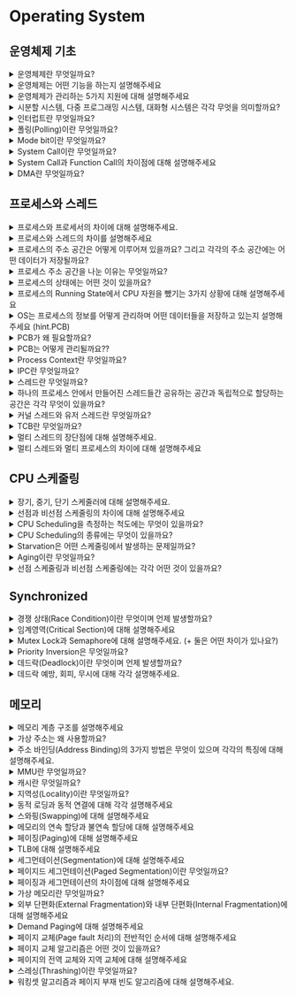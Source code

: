 # Operating System

## 운영체제 기초
<details>
<summary>운영체제란 무엇일까요?</summary>

<hr>
운영체제란 컴퓨터 시스템의 자원을 효율적으로 관리하며 사용자가 컴퓨터를 편리하고 효과적으로 사용할 수 있는 환경을 제공하는 여러 프로그램들의 모임이다.
또한, 응용 프로그램과 하드웨어 간의 인터페이스이다.

넓은 의미에서 커널 뿐만 아니라, 시스템을 위한 유틸리티를 포함하는 개념이며, 좁은 의미에서는 메모리에 올라가 있는 커널을 의미한다.
커널은 전체 운영 체제 코드 중 메모리에 올라가있는 부분이다.

<hr>
</details>

<details>
<summary>운영체제는 어떤 기능을 하는지 설명해주세요</summary>

<hr>
 1. CPU 스케줄링
 
 2. 메모리 관리

 3. 파일 관리
 
 4. 입출력 관리
 
 5. 프로세스 관리
 
 6. 네트워킹
 
 7. 보호

  - 시스템의 오류를 검사하고 복구한다.
    
  - 자원 보호 기능을 제공한다.
<hr>
</details>

<details>
<summary>운영체제가 관리하는 5가지 지원에 대해 설명해주세요</summary>

<hr>
프로세스, 저장장치, 네트워킹, 주변 장치, 사용자 이렇게 5가지 지원을 한다.

1. 프로세스 관리

프로세스의 스케줄링과 동기화 관리를 담당한다.
프로세스의 생성과 제거, 시작과 정지, 메시지 전달 등의 기능을 담당한다.

2. 저장장치 관리

저장 장치에는 메인 메모리인 1차 저장장치와 하드디스크, NAND 등인 2차 저장장치가 있다.
운영체제는 이러한 저장장치를 관리하며, 프로세스에게 메모리 할당 및 회수, 파일 생성과 삭제, 변경 유지 등의 관리를 한다.
  - 1차 저장장치(Main Memory)
    프로세스에 할당하는 메모리
    영역의 할당과 해제각 메모리 영역 간의 침범 방지
    메인 메모리의 효율적인 활용을 위해서 가상 메모리 기능도 제공
  - 2차 저장장치(HDD, NAND Flash Memory 등)
    파일 형식의 데이터 저장
    이런 파일 데이터 관리를 위한 파일 시스템이 있는데, 이를 OS에서 관리
    FAT, NTFS, EXT2, JFS, XFS 등 많은 파일 시스템이 개발되어서 사용 중

##### HDD와 NAND Flash Memory에 대해서
메모리 반도체는 무조건 스위칭 기능과 데이터 저장 기능을 갖는다.

DRAM은 스위칭 기능이 빠르고, NAND Flash Memory는 데이터 저장 기능이 월등하다. NAND Flash Memory는 전원이 꺼져도 창고라는 공간에 저장된 데이터가 존재하므로 '비휘발성 메모리'라고 하고, DRAM은 전원이 꺼지면 데이터는 무조건 소멸하기 때문에 '휘발성 메모리'라고 부른다.

3. 네트워킹

TCP/IP 기반의 인터넷에 연결하거나 응용 프로그램이 네트워크를 사용하면 OS에서 네트워크 프로토콜을 지원한다.
이처럼 OS는 응용 프로그램과 하드웨어 사이의 인터페이스 역할을 하면서 하드웨어를 소프트웨어적으로 제어 및 관리를 하고 있다.

4. 주변 장치 관리

입출력 장치의 스케줄링 및 전반적인 관리를 담당한다.
디바이스 드라이버를 OS가 관리해서 여러 하드웨어를 사용할 수 있도록 해준다


##### 디바이스 드라이버
디바이스란 하드 디스크, USB, 프린터, 단말기, 네트워크 어댑터, 터치 스크린, 오디오 등 컴퓨터 시스템 이외의 다른 주변 장치들을 말한다.

디바이스 드라이버(DD) 란 위의 디바이스들을 동작시키기 위해서 필요한 구동용 소프트웨어이다.
응용 프로그램에서 하드웨어 장치를 이용해서 데이터를 접할 때, DD를 사용한다.

5. 사용자 관리

사용자별 계정을 관리할 수 있는 사용자 관리 기능을 제공한다.
<hr>
</details>

<details>
<summary>시분할 시스템, 다중 프로그래밍 시스템, 대화형 시스템은 각각 무엇을 의미할까요?</summary>

<hr>
시분할 시스템이란 CPU 작업시간을 여러 프로그램이 나누어 쓰는 시스템이다.

다중 프로그래밍 시스템은 메모리 공간을 분할해 여러 프로그램들을 동시에 메모리에 올려서 처리하는 시스템이다.

대화형 시스템은 사용자 관점에서 각 프로그램에 대한 키보드 입력의 결과를 곧바로 화면에 보여주 시스템이다.

3 시스템 모두 하나의 컴퓨터에서 여러 프로그램이 동시에 실행되는 **다중 작업용 운영체제**에 속한다.

<hr>
</details>

<details>
<summary>인터럽트란 무엇일까요?</summary>

<hr>

 CPU가 프로그램을 실행하고 있는 중, 예기치 않은 상황이나 먼저 수행해야할 일이 발생한 경우, 현재 실행중인 작업을 즉시 중단하고, 발생한 상황이 먼저 처리되어야 함을 CPU에게 알리 것이다.

 인터럽트는 크게 Hardware Interrupt와 Software Interrupt가 있다.

 하드웨어 인터럽트는 각각의 하드웨어 I/O device에서 발생한 인터럽트다.

 - 입출력 인터럽트
 - 정전 전원 이상 인터럽트
 - 기계 착오 인터럽트 = CPU의 기능적인 오류
 - 외부 신호 인터럽트

소프트웨어 인터럽트가 더 중요하다. (Trap)

CPU 내부에서 자신이 실행한 명령이나 CPU 명령 실행에 관련된 모듈에서 오류가 생기거나 System call을 호출할 때 발생한다.
- System Call : 애플리케이션이 커널의 함수를 실행하기 위해서 발생시킨다.
- Exception : divide by zero, overflow, underflow ...

d
<hr>
</details>

<details>
<summary>폴링(Polling)이란 무엇일까요?</summary>

<hr>
인터럽트처럼 CPU가 다른 프로세스를 실행하는 동안 디바이스로부터 발생하는 이벤트를 처리하는 방법 중 하나이다.

폴링 방식은 특정 주기마다 CPU가 디바이스들이 serving이 필요한지 체크하기 때문에 CPU 사이클 낭비가 발생한다.
 ( 폴링은 특정 주기마다 CPU가 디바이스를 poll해야지 serving이 가능하지만, 인터럽트는 언제든지 발생할 수 있다)
또한, 인터럽트와 다르게 폴링은 소프트웨어적으로 시그널을 확인하는 방식이다.

폴링은 구현이 쉽고, 우선순위의 변경이 용이하기 때문에 쓰인다. 

>인터럽트는 폴링 방식과 다르게 하드웨어로 지원을 받아야한다는 제약이 있다. 하지만, 폴링 방식보다 신속하게 대응하는 것이 가능해서 필수적인 기능이다. 즉, 인터럽트는 상황을 예측하기 힘든 경우 컨트롤러가 가장 빠르게 대응할 수 있는 방식이다. 
<hr>
</details>

<details>
<summary>Mode bit이란 무엇일까요?</summary>

<hr>
Mode BIT는 사용자 장치의 잘못된 수행으로 다른 프로그램 및 운영체제에 피해가 가지 않도록 하는 보호 장치이다.

Mode BIT은 하드웨어적으로 두가지 모드의 operation 을 지원한다.
- 0이면 Kernel mode( OS 코드 수행 )
- 1이면 User mode( 사용자 프로그램 수행 )

Privileged Instruction는 파일을 다루거나 I/O에게 request를 하는 등, OS만 실행할 수 있는 Instruction으로 Kernel Mode에서만 수행이 가능하다.

이를 User Mode에서 실행하려고 하면, 프로그램을 종료하고 Software Interrupt가 발생한다. 

User program이 하드웨어에 접근하려면 **system call**을 통해서 실행해야 한다.

<hr>
</details>

<details>
<summary>System Call이란 무엇일까요?</summary>

<hr>
System Call이란 (User program이 접근하지 못하는) OS만의 privileged Instruction을 실행하기 위해서는 OS에게 특정 일들을 수행해달라고 요청하는 것으로 **Software Interrupt의 일종**이다.

User program과 OS사이의 인터페이스를 제공한다.

System Call 발생 -> mode bit 0으로 변경 -> 요청 작업 처리 -> mode bit 1로 변경 -> 유저 프로세스 수

<hr>
</details>

<details>
<summary>System Call과 Function Call의 차이점에 대해 설명해주세요</summary>

<hr>
![image](https://github.com/user-attachments/assets/41117340-62cb-489f-9dcc-8521115589cd)

System call은 OS의 도움을 받아 OS의 function을 불러서 수행하는 것이다.

Function call으 같은 프로세스 내에서 프로세스 내에 있는 function을 불러서 수행하는 것이다.
<hr>
</details>

<details>
<summary>DMA란 무엇일까요?</summary>

<hr>
DMA(DIrect Memory Access)

등장 배경

모든 메모리의 접근은 CPU에 의해 접근을 해야하며, 메모리의 접근을 위해서는 CPU에게 인터럽트를 발생시킨 후, 부탁해야 했다. 그렇기 때문에, 모든 메모리 연산에는 interrupt을 발생시키고, CPU는 interrupt을 처리하기 위해서 local buffer와 memory 사이에서 데이터를 옮기는 일까지 진행했다. 이는 CPU 효율성을 많이 떨어뜨렸고, 이를 극복하기 위해서 CPU이외에 메모리 접근이 가능한 장치인 DMA이 등장했다.

DMA 설명

DMA는 일종의 컨트롤러 장치로, CPU가 입출력 장치들의 메모리 접근 요청에 의해 자주 인터럽트를 당하는 것을 막아주는 역할을 한다.

보통 CPU가 처리하는 로컬 버퍼에서 메모리로 데이터를 읽어오는 작업을 DMA가 대행하게 된다.

DMA는 바이트 단위가 아닌 블록 단위로 데이터를 메모리로 읽어온 후!! CPU에게 인터럽트를 발생시켜서 작업 완료를 알린다. 이는 CPU 인터럽트 빈도를 줄여서 효율성을 높인다.

<hr>
</details>

## 프로세스와 스레드
<details>
<summary>프로세스와 프로세서의 차이에 대해 설명해주세요.</summary>

<hr>
프로세스는 코드로 작성된 프로그램이 메모리에 적재되어 사용할 수 있는 상태가 된 것이다.
즉, 메모리 상에서 실행중인 프로그램을 프로세스라고 하고

프로세서는 CPU를 의미한다.

<hr>
</details>

<details>
<summary>프로세스와 스레드의 차이를 설명해주세요</summary>

<hr>
참고 자료 : <https://inpa.tistory.com/entry/%F0%9F%91%A9%E2%80%8D%F0%9F%92%BB-%ED%94%84%EB%A1%9C%EC%84%B8%EC%8A%A4-%E2%9A%94%EF%B8%8F-%EC%93%B0%EB%A0%88%EB%93%9C-%EC%B0%A8%EC%9D%B4> 
프로세스는 운영체제로부터 자원을 할당받은 작업의 단위이고,
스레드는 프로세스가 할당받은 자원을 이용하는 실행 흐름의 단위이다.

프로그램을 실행하게 되면, 파일(코드)는 컴퓨터 메모리에 올라가게 되고, OS로부터 시스템 자원(CPU)를 할당받아서 프로그램 코드를 실행시키면, 그것이 프로세스다.(실행되어 작업중인 컴퓨터 프로그램)

|프로그램|프로세스|
|----|----|
|어떤 작업을 하기 위해 실행할 수 있는 파일| 실행되어 작업중인 컴퓨터 프로그램|
|파일이 저장 장치에 있지만 메모리에는 올라가 있지 않은 **정적**인 상태|메모리에 적재되고 CPU 자원을 할당받아 프로그램이 실행되고 있는 상태|
|코드 덩어리| 코드 덩어리 실행한 것 |

프로세스를 여러 개 만들면 메모리 차지가 비효율적이고, CPU 할당 자원도 중복되기에 등장한 것이 Thread이다.

스레드는 *프로세스 내에서 동시에 진행되는 작업 갈래, 흐름의 단위*를 말한다.

프로그램이 실행되어 프로세스가 만들어지면 Text, Data, Heap, Stack으로 구성된 메모리 영역으로 할당 받는다. 여기서 Heap, Stack은 프로세스가 실행되는 동안 크기가 동적으로 바뀐다.

각 프로세스마다, 이 4개가 각각 생성된다.

스레드는 프로세스가 할당 받은 자원을 이용하는 실행의 단위로, 스레드가 여러개가 있기 때문에 하나의 Chrome을 가지고 웹서핑, 음악, 게임, 다운로드를 동시에 할 수 있는 것이다.

스레드끼리 프로세스의 자원 중 Code, Data, Heap은 공유하고, 스레드마다 Stack은 따로 할당받는다. heap 메모리를 통해서 서로 다른 스레드와의 소통도 가능한 것이다.

이렇게 구성했기 때문에, 자원을 공유하고 자원의 생성과 관리의 중복성을 최소화하여 수행 능력을 올릴 수 있다.



<hr>
</details>

<details>
<summary>프로세스의 주소 공간은 어떻게 이루어져 있을까요? 그리고 각각의 주소 공간에는 어떤 데이터가 저장될까요?</summary>

<hr>
1. Text(Code) : 코드 자체를 구성하는 메모리 영역
2. Data (data + bss + rodata)  : 번역 변수, 정적 변수, 배열과 같은 static data(global variable)
초기화된 데이터는 data영역에 저장하며 초기화되지 않은 데이터는 BSS 영역에 저장한다.(bss = block started by symbol)

const와 같은 상수 키워드 선언된 변수나 문자열 상수는 .rodata에 저장한다. 
-> 왜 data와 bss 구분을 하지?
세그먼트에 따라서 RAM, ROM 어디에 저장할지 결정해야한다.

3. Heap : run time동안 생성자, 인스턴스와 같은 동적으로 할당되는 데이터들을 위해 존재하는 공간이다. 동적으로 할당되고 해제된다.

4. Stack : 지역 변수, 매개변수, 리턴 값과 같은 데이터를 저장하는 임시 메모리 영역이다.함수 호출에 할당되고, 함수의 호출이 완료되면 소멸한다. 만일 stack 영역을 초과하면 stack overflow 에러가 발생한다. 

(RAM은 Random Access Memory, 내용을 자유롭게 읽고 쓰고 지울 수 있는 기억 장치, 책상에 비유, 휘발성 메모리
이며, 보통 컴퓨터의 주 기억장치인 하드 디스크에서 자주 사용하는 데이터를 불러와서 CPU가 빠르게 처리할 수 있는 중간 다리 역할. 
SRAM, DRAM, PRAM, SDRAM, DDRSDRAM 등이 있음

ROM은 Read-Only Memory로 저장한 데이터를 빠른 속도로 읽을 수 있지만, 다시 기록할 수는 없기 때문에 많이 사용하지는 않는다. 그래서 컴퓨터에서는 BIOS(Basic Input Output System)를 저장하거나, 에어컨 냉장고에서 많이 쓰인다. )
<hr>
</details>

<details>
<summary>프로세스 주소 공간을 나눈 이유는 무엇일까요?</summary>

<hr>
최대한 데이터를 공유하면 메모리 사용량을 줄일 수 있기 때문이다.

Code는 공유하고, Stack, Data는 스택 구조의 특성과 전역 변수의 활용성을 위해서 나누게 되었다.

<hr>
</details>

<details>
<summary>프로세스의 상태에는 어떤 것이 있을까요?</summary>

 
|프로세스 상태| 설명 |
 |---|--------|
 |생성(new)|프로세스가 생성되고 아직 준비가 되지 않은 상태 |
 |준비(ready)|프로세스가 실행을 위해 기다리는 상태, CPU를 할당받을 수 있는 상태이며, 언제든지 실행될 준비가 되어있다|
 |실행 (running)|프로세스가 CPU를 할당받아 실행되는 상태|
 |대기 (waiting)|프로세스가 특정 이벤트(입출력 요청 등)가 발생하여 대기하는 상태CPU를 할당받지 못하며, 이벤트가 발생하여 다시 READY 상태로 전환될 때까지 대기한다.|
|종료 (terminated)|프로세스가 실행을 완료하고 종료된 상태더 이상 실행될 수 없으며, 메모리에서 제거되게 된다|


<hr>
</details>

<details>
<summary>프로세스의 Running State에서 CPU 자원을 뺐기는 3가지 상황에 대해 설명해주세요</summary>

<hr>
1. Interrupt가 발생했을 때(timer도 포함)
2. I/O request 를 하기 위해 system call을 하여 watiting 상태로 넘어가는 경우
3. Process의 수행이 끝나서 terminated로 되는 경우
<hr>
</details>

<details>
<summary>OS는 프로세스의 정보를 어떻게 관리하며 어떤 데이터들을 저장하고 있는지 설명해주세요 (hint.PCB)</summary>

<hr>
각각의 process들을 OS의 관리를 받게 되는데, 이때 OS는 process의 현재 정보들을 알기 위해서 PCB(Process Control Block)을 사용한다.

PCB는 아래의 정보를 저장하고 있다.
1. process state
2. process number : process id(Pid)
3. Program Counter(PC)
4. CPU register - contes of registers in CPU
5. etc ( Owner, CPU usage, memory usage, process priority, IO status info)

<hr>
</details>

<details>
<summary>PCB가 왜 필요할까요?</summary>

<hr>
CPU core는 여러 개의 프로세스가 공유해서 사용한다. 이때 프로세스의 교체 (Context Switching)이 발생할 때마다 실행중인 CPU에 올라간 프로세스의 정보를 변경해야 하고, 프로세스들은 추후 CPU 이용 순서가 왔을 때, 이전 작업 내용을 이어서 하기 위해 정보를 저장해야할 필요가 있다. OS는 프로세스의 정보를 PCB를 통해 저장하고 관리하고 있다.

Context Switching이 발생할 때, PCB의 값들을 변경하게 되며 PCB의 정보를 통해 연산을 이어서 한다. 새로 해야할 작업의 상태를 알아야 하기 때문에 존재하는 프로세스에 관한 모든 정보를 저장하는 임시 저장소이다. (프로세스가 생성되면 메모리에 해당 프로세스의 PCB가 함께 생성되고, 종료 시 삭제된다. )

따라서, OS는 PCB에 담긴 프로세스 고유 정보를 통해 프로세스를 관리하며, 프로세스의 실행 상태를 파악하고, 우선순위를 조정하며 스케줄링을 수행하고, 다른 프로세스와의 동기화를 제어한다.

이러한 PCB를 통한 Context Switching은 사용자에게 빠른 반응성과 동시성을 제공하지만, switching 되는 순간, 발생하는 살짝의 간극을 context switching overhead라고 한다. 

이 overhead는 다음과 같은 행위에서 발생된다.
1. PCB 저장 및 복원
2. CPU 캐시 메모리 무효화에 딸ㄴ 비용
3. 프로세스 스케줄링 비용


<hr>
</details>

<details>
<summary>PCB는 어떻게 관리될까요??</summary>

<hr>
커널의 data 영역에는 CPU, memory, disk 등이 있다. 그리고 각각의 process 의 정보들을 갖고 있는 PCB가 존재한다. 즉, PCB는 커널의 data영역에서 관리된다.

이때 PCB들은 linked list 방식으로 관리가 된다. PCB List head에 PCB가 생성될 때마다 붙게 된다. 주소값으로 연결이 이루어져있는 연결 리스트이기 때문에 삽입 삭제가 용이하다.

프로세스가 생성되면 동시에 PCB도 생성되고, 프로세스가 종료되면 동시에 PCB도 제거된다.
![image](https://github.com/user-attachments/assets/24d7f63a-b07a-41aa-9fb7-fb17cbac88a4)

<hr>
</details>

<details>
<summary>Process Context란 무엇일까요?</summary>

<hr>
Process Context란 프로세스가 현재 어떤 상태에서 수행되고 있는 지 정확하게 규명하기 위해 필요한 정보를 의미한다.

시분할 시스템에서는 CPU의 제어권을 공유하기 때문에, 프로세스를 재개하는 시점에 대한 정보를 알기 위해서 process context를 사용한다.

process context에는 프로세스의 주소공간, 레지스터의 값, 시스템 콜 등을 통해 커널에서 수행한 일의 상태, 프로세스에 관해 커널이 관리하고 있는 각종 정보등을 포함한다.

process context의 내용은 크게 3가지로 나뉜다.
1. 하드웨어 문맥 : CPU의 수행상태로, PC와 register에 저장한 값들
2. 프로셋 주소 공간 : 코드, 데이터 스택으로 구성되는 주소 공간
3. 커널 상의 문맥 : PCB, kernel stack와 같은 자료 구

<hr>
</details>

<details>
<summary>IPC란 무엇일까요?</summary>

<hr>
OS가 제공하는 프로세스간 협력 메커니즘, Inter-Process Communication이다. 즉, IPC란 하나의 컴퓨터 안에서 실행중인 서로 다른 프로세스 간 발생하는 통신이다.

IPC는 대표적으로 Shared Memory와 Message Passing이 있다.

Message Passing은 두 프로세스 사이에 communication link을 생성해서 커널의 send(), recieve() 연산을 토해 메시지를 주고 받는다. 그리고 send와 recieve 연산은 system call을 통해 사용한다.

메시지 전달은 전송 대상이 다른 프로세스인지, 아니면 메일 박스라는 일종의 저장공간인지에 따라서 직접 통신과 간접 통신으로 나뉜다. 

Shared Memory는 데이터 자체를 공유하도록 지원하는 것이다. 

Shared Memory를 사용하면 특수한 공간이 생겨, process들이 각자 자신의 공간이라고 생각하면서 사용한다. 프로세스가 공유 메모리 할당을 커널에 요청하면 커널은 해당 프로세스에 메모리 공간을 할당해주고, 이후 모든 프로세스는 해당 메모리에 접근할 수 있다. 

이는 중개자 없이 곧바로 메모리에 접근할 수 있기 때문에 IPC 중에서 가장 빠르게 작동한다. 하지만, 2개 이상의 process가 동시에 접근하려는 process syncronization 문제와 multi processor에서의 Cache Coherence Problem이 발생한다. 
<hr>
</details>

<details>
<summary>스레드란 무엇일까요?</summary>

<hr>
CP가 동작하는 가장 작은 단위를 THREAD라고 한다. 

하나의 process는 한개 이상의 thread로 구성된다.

IPC 없이 바로 shared memory에 접근이 가능하다

process들끼리 바꾸는 context switching보다 thread을 변경하는 것이 overhead이 적다.

새로운 thread을 만들 때에는 pc, register, stack에 대한 공간만 만들면 되기 때문에 process을 만드는 것보다 memory와 time 측면에서 이점이 있다. 
<hr>
</details>

<details>
<summary>하나의 프로세스 안에서 만들어진 스레드들간 공유하는 공간과 독립적으로 할당하는 공간은 각각 무엇이 있을까요?</summary>

<hr>
공유 : Code, Data (OS resource)
각자 관리 : PC, Register, Stack (TCB로 관리)
<hr>
</details>

<details>
<summary>커널 스레드와 유저 스레드란 무엇일까요?</summary>
 
#### 커널 스레드
 - 운영체제가 직접 관리하는 스레드
 - 논리적 코어와 매핑되는 시스템의 실제 스레드
 - 커널 영역에서 스레드의 생성, 관리, 수행
 - 커널이 각 스레드를 개별적으로 관리
 - 프로세스 내 스레들이 병령 수행 가능
 - 하나의 스레드가 block되어도 다른 스레드는 계속 작업 가능

 - parallelism과 Concurrency를 지원하지만, kernel thread은 kernel을 통해서 operation을 하기에 무겁다
   
#### 유저 스레드
 - 유저 영역의 **라이브러리**로 구현된 스레드
 - 커널은 프로세스 내 유저 스레드를 알지 못한다.

 - user space 안 thread library에 의해서 관리되기 때문에, system call이 필요하지 않기에 빠르지만, 하나의 user thread가 system call을 만들면 전체 thread가 blocked 상태가 된다. 또한 Parallelism을 지원하지 않는다.
<hr>

<hr>
</details>

<details>
<summary>TCB란 무엇일까요?</summary>

<hr>
TCB(Thread Control Block)는 스레드를 관리하는 구조이다. ( 프로세스를 PCB를 통해 관리하는 것처럼)
- TCB의 정보는 PCB 안에 있다.
-각각의 kernel Thread에만 생성된다.
-PC, register의 정보를 갖고 있다.
-ready queue는 CPU를 기다리고 있는 TCB의 리스트로 context switch을 할 때마다 TCB들에 있는 PC, register정보로 변경한다.
<hr>
</details>

<details>
<summary>멀티 스레드의 장단점에 대해 설명해주세요.</summary>

<hr>
멀티 스레드란 하나의 프로세스에 여러 스레드로 자원을 공유하며 작업을 나누어 수행하는 것입니다.

### 장점

- 독립적으로 프로세스를 하나하나 생성하는 것에 비해 **PC, Register, Stack **에 대한 공간만 만들면 되기 때문에 memory와 time 측면에서 이점이 있다.
- 시스템의 처리율이 향상된다.
- 스레드 간 데이터를 주고 받는 것이 간단하고, 시스템 자원 소모가 준다.
- 스레드 사이의 작업량이 적어서 Context Switching이 빠르다(캐시 메모리를 비울 필요가 없다)
  - Non-blocking system call을 하여 효율적이다.
     - Single thread는 I/O작업을 하면 process전체가 waiting으로 가게 되는 blocking system인데 multi-thread process같은 경우는 하나의 thread가 I/O작업을 하여 해당 thread가 waiting으로 가더라도 다른 thread가 CPU를 할당받아 사용할 수 있는 Non-blocking system이다.
 - IPC 없이 Shared Memory에 접근 가능하기 때문에 응답 시간과 통신 비용이 단축된다.

### 단점

- 자원을 공유하기에 bottle neck, deadlock와 같은 동기화 문제가 발생할 수 있다.
- 주의 깊은 설계가 필요하고, 디버깅이 어렵다.
- 하나의 스레드가 전체 프로세스에 영향을 준다.
- 단일 프로세스 시스템의 경우 필요 없다.
<hr>
</details>

<details>
<summary>멀티 스레드와 멀티 프로세스의 차이에 대해 설명해주세요</summary>

<hr>
> 멀티 프로세스는 하나의 프로그램을 여러개의 프로세스로 구성해서 각 프로세스가 하나의 작업을 처리하는 것이다.
> 멀티 스레드는 하나의 프로세스에 여러 스레드가 자원을 공유하며 작업을 나누어 수행하는 것이다.

차이 

|멀티 프로세스 | 멀티 스레드 | 
|-------|-------|
| | 작은 메모리 공간 차지, Context Switching이 빠르다.|
| | 동기화 문제, 하나의 스레드 장애가 전체 스레드 종료로 이어질 수도 있다|
|프로세스 끼리 영향을 주지 않아 안정성이 높다.| |
| 많은 메모리 공간과 CPU 시간을 차지한다. | |
|동시에 여러 작업 수행| 동시에 여러 작업 수행|


<hr>
</details>

## CPU 스케줄링
<details>
<summary>장기, 중기, 단기 스케줄러에 대해 설명해주세요.</summary>

<hr>

#### 장기 스케줄러(job scheduler, 작업 스케줄러)

어떤 프로세스를 준비 큐에 진입시킬지 결정한다.

레디 큐에 있는 작업들은 CPU에서 실행되기 위해 프로세스 메모리를 보유하여야 하여, 장기 스케줄러는 메모리를 할당하는 문제에 관여한다 -> 메모리 할당 승인을 결정

메모리에 올라가 있는 프로세스의 수를 조절한다.
>현대의 시분할 시스템의 OS에서는 프로세스가 시작 상태가 되면 장기 스케줄러 없이 곧바로 프로세스에 메모리를 할당해서 준비큐에 넣어준다. -> 장기 스케줄러 대신 중기 스케줄러 사용


#### 단기 스케줄러( CPU scheduler)

Ready Queue의 프로세스 중에서 어떤 프로세스를 다음 번에 실행 상태로 만들 것인지 결정

시분할 시스템에서는 타이머가 인터럽트를 발생하면 단기 스케줄러 호출


#### 중기 스케줄러

현대 시분할 시스템용 OS에서는 중기 스케줄러를 더 많이 둔다(장기 스케줄러 대신)

너무 많은 프로세스에게 메모리를 할당해, 시스템의 성능이 저하되는 경우를 해결하기 위해 적재된 프로세스의 수를 동적으로 저절하기 위해 추가된 스케줄러이다. 

프로세스 당 보유 메모리양이 지나치게 적어진 경우, 일부 프로세스를 메모리에서 Swap out시키는 역할을 수행한다.

<hr>
</details>

<details>
<summary>선점과 비선점 스케줄링의 차이에 대해 설명해주세요</summary>

<hr>

### Non-Preemptive

- proess가 CPU를 스스로 놔줄 때까지 기다리는 스케줄링 방식이다.
- Process들은 종료 또는 I/O 작업을 하기 전까지는 CPU를 지속적으로 사용할 수 있다.
- context switch가 적게 일어나기 때무에 Overhead가 적다.
- 새로운 작업을 요청해도 자신의 순서까지 오래 기다려야 할 수도 있기 때문에 response time이 오래 걸린다.
- 바로바로 반응해야 하는 프로그램에는 좋지 않다.

### Preemptive

- interrupt을 통해 **강제로** CPU를 뺏는 방법이다.
- 현대 대부분의 OS는 Preemptive이다.
- race condition 이 발생한다.

> Race Condition이란 둘 이상의 입력 또는 조작의 타이밍이나 순서 등이 결과 값에 영향을 줄 수 있는 상태
> 두개 이상의 프로세스가 공유 자원에 접근할 때, 결과값에 영향을 줄 수 있는 상황으로, 동시 접근 시 자료의 일관성을 해치는 결과가 나타난다.

>이를 예방하기 위해서는 세마포어나 뮤텍스를 사용해야한다.

|Semaphore | Mutex | 
|------|------|
|동기화를 위한 도|동기화를 위한 도구|
|Signaling 메커니즘|Locking 메커니즘|
|Lock을 걸지 않은 Thread도 signal을 통해 Lock 해제 가능 | Locking 메커니즘으로 Lock을 걸은 Thread만이 임계 영역을 나갈 때 Lock을 해제|
Semaphore는 Signaling 메커니즘을 사용한다.

락을 걸지 않은 쓰레드도 Signal을 해제할 수 있기 때문에 wait 함수를 호출한 Thread만이 signal 함수를 호출할 수 있는 뮤텍스와 다르다.

wait을 호출하면 Semaphore의 카운트를 1 줄이고, Semaphore의 카운트가 0보다 작거나 같아질 경우에 Lock이 실행된다.

뮤텍스는 자원에 대한 접근을 동기화하기 위해 사용되는 상호배제 기술이다. 뮤텍스는 Locking 메커니즘으로 오직 하나의 Thread만이 동일한 시점에 Mutex를 얻어 임계 영역에 들어올 수 있고, 이 Thread 만이 임계 영역에서 나갈 때 뮤텍스를 해제할 수 있다.

<hr>
</details>

<details>
<summary>CPU Scheduling을 측정하는 척도에는 무엇이 있을까요?</summary>

<hr>
1. CPU utilization : CPU를 얼마나 사용하는지 => 높을 수록 효율적이다.
2. Throughput : 시간당 수행한 작업의 양
3. Turnaround Time : 프로세스가 생성되고 종료되기까지 걸린 시간, waiting 시간, 실행 시간 다 합친 것
4. Waiting Time : ready queue에서 기다린 총 시간, waiting queue에서 기다린 전체 시간
5. Response time : 프로세스가 생성되고 **첫번째 응답**이 있기까지 걸린 시간, Interactive and real time system 프로그램 측정에 사용된다. 

<hr>
</details>

<details>
<summary>CPU Scheduling의 종류에는 무엇이 있을까요?</summary>

<hr>
여기 시간 들여
<hr>
</details>

<details>
<summary>Starvation은 어떤 스케줄링에서 발생하는 문제일까요?</summary>

<hr>
Priority Scheduling에서 우선 순위가 높은 process들이 계속 들어오면 우선순위가 낮은 process는 실행되지 않고, 무한정 대기하게 되는 이러한 문제를 Starvation이라고 한다.

priority Scheduling, SJF Scheduling에서 발생한다.
<hr>
</details>

<details>
<summary>Aging이란 무엇일까요?</summary>

<hr>
Aging이란 Starvation을 해결하는 방법 중 하나로, process마다 시간이 지나면 지날수록 우선순위를 높여주는 방식이다.
<hr>
</details>

<details>
<summary>선점 스케줄링과 비선점 스케줄링에는 각각 어떤 것이 있을까요?</summary>

<hr>

#### 선점 스케줄링
- SRTF
- RR
- Multi level Queue
- 다단계 피드백 큐

#### 비선점 스케줄링
- FCFS
- SJF
- Priority
- HRN
<hr>
</details>

## Synchronized
<details>
<summary>경쟁 상태(Race Condition)이란 무엇이며 언제 발생할까요?</summary>

<hr>
multicore CPU에서 두개 이상의 프로세스가 parallel하게 실행되는 경우, 또는 두개 이상의 프로세스가 하나의 single core에서 concurrently하게 실행되는 등 **공유 자원에 동시 접근하는 경우, 두개 이상의 프로세스를 두고 경쟁하는 문제를 Race Condition**이라고 한다.

### Race condition이 발생하는 경우

1. Kernel작업 중, **Interrupt**

문제점 : 커널 모드에서 데이터를 로드하여 작업을 수행하다가 인터럽트가 발생해서 같은 데이터를 조작하는 경우

해결법 : 커널 모드에서 작업을 수행하는 동안, Interrupt을 disable시켜, CPU 제어권을 가져가지 못하도록 한다. 

2. 프로세스가 System Call을 해서 커널모드로 진입하여 작업 수행 도중 **Context Switching**이 발생했을 경우

문제점 : P1이 커널모드에서 데이터를 조작하는 도중, 시간이 초과되어 CPU제어권이 P2로 넘어가 데이터를 조작하는 경우

해결법: 프로세스가 커널모드에서 작업을 하는 경우 시간이 초과되어도 CPU 제어권이 다른 프로세스에게 넘어가지 않도록 함

3. 멀티 프로세서 환경에서 **공유 메모리 내의 커널 데이터에 접근**할 때

문제점 : 멀티 프로세서 환경에서 2개의 CPU까 동시에 커널 내부의 공유 데이터에 접근.조작하는 경우

해결법 : 커널 내부에 있는 공유 데이터에 접근할 때마다, 그 데이터에 대해서 lock/unlock을 함

<hr>
</details>

<details>
<summary>임계영역(Critical Section)에 대해 설명해주세요</summary>

<hr>
각각의 process들은 shared data를 접근하는 부분에 critical section이라고 불리는 code segment을 가지고 있다.

동시간대에 하나의 process만 critical section을 실행할 수 있다.

각각의 process들은 critical section에 들어갈 때 `entry section`에서 permission에 대해 물어보고 사용한다. 실행을 마치면 `exit section`을 통해 사용을 마쳤다는 것을 알리고, `remainder section`을 이어서 실행시킨다.

Critical section에는 필요 조건이 있다.

1. **Mutual Exclusion** : 하나의 프로세스가 들어오면 다른 프로세스는 못 들어온다
2. **Progress** : Critical Section을 실행하는 프로세스가 없을 때는 원하는 프로세스는 누구나 들어갈 수 있다.
3. **Bounded** **Waiting** : 각각의 process들은 몇번의 시도안에 Critical Section에 들어갈 수 있어야 한다.

-> Critical Section은 Mutex Lock또는 Semaphore로 구현된다.

<hr>
</details>

<details>
<summary>Mutex Lock과 Semaphore에 대해 설명해주세요. (+ 둘은 어떤 차이가 있나요?)</summary>

<hr>
많은 시스템들은 syncronization을 위해서 atomic hardware instruction의 도움을 받는다. Atomic Instruction은 interrupt을 발생하지 않는다.

Mutex Lock과 Semaphore는 atomic instruction을 사용하기 위한 tool이다. 둘은 atomic instruction의 지원을 받아서 Critical Section을 구현한다.

## Mutex Lock

- (동기화 대상이 하나) 임계 구역을 가진 Thread들의 실행시간이 겹치지 않고, 각각 단독으로 실행되게 하는 기술이다.
- 공유된 자원의 데이터 혹은 Critical Section등에 하나의 Process 혹은 Thread만 접근하도록 지원한다.
- **Mutual Exclusion**의 약자이다.
- 해당 접근을 조율하기 위해 lock과 unlock을 사용한다. 누군가 lock을 가지면 다른 process들은 critical section에 들어가지 못한다.
   - lock : Critical Section에 들어갈 권한을 얻는다.
   - unlock : Critical Section을 모두 사용했음을 알린다.
 

 ## Semaphore

- (동기화 대상이 하나 이상) 공유된 자원의 데이터 혹은 Critical Section등에 *정해진 수의* process 혹은 Thread만 접근하도록 지원한다.
- Semaphore의 S라는 integer variable을 갖고 Critical Section을 관리한다.
- Wait(S)와 signal(S)는 atomic instruction이다.
- Semaphore 는 mutex lock보다 활용도가 높다.
- Semaphore의 크기에 따라 Binary와 Counting가 존재한다.
- Deadlock과 Priority Inversion의 문제가 발생한다.

#### Binary Semaphore
Semaphore 값이 0,1로 Mutex Lock과 동일하다.

누가 쓰면 semaphore는 0, 안 쓰면 1

#### Counting Semaphore
Semaphore의 값이 다양해서, 여러 개의 thread과 resource를 동시에 이용할 수 있게 해준다.

## 둘의 차이
|Mutex|Semaphore|
|-----|------|
|동기화 대상이 하나|동기화 대상이 하나 이상|
|자원을 소유하는 게 가능|자원 소유는 불가능|
|상태가 0,1이기에 Lock 가능, 소유하고 있는 Thread만이 Mutex해제 가능 | Semaphore를 소유하지 않고 있는 Thread도 Semaphore 해제 가능|
|프로세스 범위를 갖는다|시스템 범위에 걸쳐 있다.|
|프로세스 종료 시, 자동으로 Clean up|파일 시스템 상으로 파일로 존재|


<hr>
</details>

<details>
<summary>Priority Inversion은 무엇일까요?</summary>

<hr>
Priority Inversion은 Priority Scheduling에서 발생할 수 있는 문제로, 우선 순위가 높은 프로세스가 필요로 하는 자원을 우선순위가 낮은 프로세스가 lock을 걸고 있을 때 발생하는 문제이다. 

![image](https://github.com/user-attachments/assets/34b5a0a8-588e-4edc-83a1-c34519f91087)

- 낮은 우선순위를 가진 L이 resource R을 이용중이다.
- 높은 우선순위를 가진 H가 ready queue에 추가되면서 먼저 수행을 하려고 한다.
- 하지만 L이 interrupt을 발생시키지 못하도록 semaphore에 접근중이라서 H는 L의 수행이 완료 될 때까지 대기한다. (이건 Priority inversion 아님)
- 이때 R에 접근 하지 않고 싶어하는 M이 ready queue에 추가되면 R에 관련없는 M은 preemption을 발생시켜 L을 종료 시키고 M을 수행한다. M이 preemption이 발생해서, H가 M까지 기다리게 하는 일이 priority inversion이다. 
<hr>
</details>

<details>
<summary>데드락(Deadlock)이란 무엇이며 언제 발생할까요?</summary>

<hr>
데드락은 두개 이상의 process나 Thread가 서로 자원을 얻지 못해서 다음 작업을 하지 못해, 무한히 다음 자원을 기다리는 상태이다.

자원의 종류로는 
1. Physical resource Type : I/O device, memory space, CPU Cycle등
2. Logical resource Type : semaphore, mutex lock, file 과 같이 물리적으로 존재하지 않지만, 여러 process가 같이 사용하는 자원

   ## 데드락이 발생하는 조건
데드락이 발생하기 위해서는 4가지 조건을 만족해야 한다.

1. Mutual Exclusion
   자원에 대해서 한개의 process만이 점유할 수 있다.
2. Hold and Wait
   최소한 하나의 자원을 점유하고 있으면서, 다른 프로세스에 할당되어 사용하고 있는 자원을 추가로 점유하기 위해서 대기하는 프로세스가 존재해야 한다.
3. No Preemption
   강제로 뺏기 불가능
4. Circular wait
   사이클 존재

<hr>
</details>

<details>
<summary>데드락 예방, 회피, 무시에 대해 각각 설명해주세요.</summary>

<hr>

## 데드락 예방 ( Prevention)
데드락 발생 조건 4가지 중 하나만 없애도 Deadlock을 예방할 수 있다.하지만, 실현 불가능한 case들이 존재하고 resource 낭비가 심해져서 utilizatin이 낮아진다.

1. No mutual Exclusion

- 같은 시간에 자원을 공유 가능하도록 한다.

##### Problem : Mutual Exclusion을 없애면 deadlock을 예방하지만, race condition이 발생한다.

-> 공유 할 수 없는 자원(Mutex lock, printer)도 존재하기도 하여서, mutual exclusion을 없애는 건 어렵다.

2. No Hold and Wait

- 프로세스가 resource을 요청할 때마다 다른 리소스를 보유하지 않도록 보장한다.
- Total Allocation : 필요로 하는 자원들을 모두 이요할 수 있을 때까지 기다렸다가 한번에 allocation 받아서 hold and wait을 없앤다.

##### Problem : 작업이 끝난 resource도 가지고 있어서, resource Utilization이 떨어진다.

3. Allow Preemption

- Preemption을 허용한다.(RR)

###### Problem : CPU같은 경우에는 괜찮지만, Semaphore는 불가능하다.

4. No Circular Wait
- Total Ordering : 자원 타입별로 전체적인 순서를 정하고, order의 수를 높여가며 자원을 요청해서 없앤다.\

##### Problem : 항상 순서에 따라 자원을 요청해야 한다.


## 데드락 회피

요청이 왔을 때, safe 상태면 받는다.(safe = 절대 데드락이 일어나지 않는 상태)

만약, unsafe면 요청을 거부한다.

instance 수에 따라서 Resource-Allocation Graph Algorithm,과 Banker's Algorithm이 존재한다.


## 데드락 무시

Ostrich Algorithm : Ignore the problem and pretend that deadlocks never occur in the system.

실제 시스템에서는 deadlock prevention,이나 avoidance는 overhead가 커서 안 쓴다.

실제는 ignorance가 더 많이 쓰인다.

만약 deadlock에 빠지면 DEADLOCK RECOVERY(재부팅, 프로세스 종료, resource 강제로 빼앗기)등 한다.

- Deadlock Detection : 자원 할당 그래프를 통해서 데드락 탐지

- Recovery : 프로세스 종료, 자원 선점. 

<hr>
</details>

## 메모리
<details>
<summary>메모리 계층 구조를 설명해주세요</summary>

<hr>
메모리 게층 구조란, 메모리를 필요에 따라 (CPU가 메모리에 더 빠르게 접근하기 위해서) 여러 가지 종류로 나누어 둠을 의미한다.

메모리 계층 구조를 바탕으로 컴퓨터를 설계해, 여러 상황에 맞는 여러 저장 장치를 각각의 역할이나 특징을 기반으로 사용하여 최적의 효울을 낼 수 있도록 한다.
![image](https://github.com/user-attachments/assets/afcaa1e3-44da-4f5b-8bab-1b4ef2f8131f)
### Register
- CPU가 요청을 처리하는데 필요한 데이터를 **일시적**으로 저장하는 기억 장치이다.
- CPU 안에 존재한다.

### Cache
- 캐시는 지역성의 원리를 사용해서 얻고자 하는 데이터를 필요한 순간마다 데이터가 저장되어 있는 저장소에서 가져오는 일에 대한 시간을 줄일 때 사용되는 임시 저장소이다.
- 메인 메모리의 접근을 빠르게 하기 위한 CPU CACHE, 하드 디스크에 내장된 DISK CACHE(== DISK BUFFER), PAGE CACHE(TLB) 등이 존재한다.

### Main Memory
- 1차 기억장치(주 기억장치)로, 실행중인 프로그램이 올라가는 메모리 공간이다.
- 휘발성 장치인 RAM과 고정 장치인 ROM이 존재한다.

### Hard Disk Drive(HDD)
- **비휘발성**으로 순차 접근이 가능한 **보조 기억 장치** 이다

## 메모리 계층 구조의 목적
- 전체 기억 장치를 구성하는데 있어, 가격은 최소화하면서 빠른 접근 속도와 대용량의 크기를 제공하는 입출력의 경제성을 확보를 목적으로 두고 있다.
- 자주 쓰이는 데이터만 자주 쓰이는 지역성 특징 때문에 자주 쓰이는 데이터들은 메모리에서 CACHE로 올린다.
- 메모리는 상위 계층으로 갈 수록 비싸다. 그렇기에, 계층적으로 구성하여 효율적인 구동을 위해 필요한 데이터들만 상위 계층으로 올린다. 
<hr>
</details>

<details>
<summary>가상 주소는 왜 사용할까요?</summary>

<hr>
Logical Adrress는 메모리의 공간이 한정적이기 때문에, 사용자에게 더 많은 메모리를 제공하기 위해서 등장했다. 가상 주소는 프로그램 상에서 사용자가 보는 주소 공간이다. 각각의 process들은 실제 physical memory address를 사용하지 않고, logical address를 사용한다. 
<hr>
</details>

<details>
<summary>주소 바인딩(Address Binding)의 3가지 방법은 무엇이 있으며 각각의 특징에 대해 설명해주세요.</summary>

<hr>
주소 바인딩은 CPU가 기계어 명령을 수행하기 위해서 논리적 주소를 통해 메모리 참조를 하게 되면 논리적 주소가 물리적 메모리와 매핑된다. 이렇게 논리적 주소를 물리적 주소와 연결 시켜주는 것이 Adress Binding 이다.

이에는 Compile time Binding, Load Time Binding, Execution Time Binding(Run Time Binding) 이 있다. 

### 1. Compile Time Binding
- 컴파일 하는 시점에 해당 프로그램의 물리적 메모리의 위치가 결정된다.
- 프로그램이 절대 주소를 적재시키는 절대코드를 생성한다.
- 프로그램이 올라가 있는 물리적 메모리 위치를 변경하고 싶다면 다시 컴파일 해야 한다.
     - 이러한 이유 때문에 시분할 컴퓨팅 환경에서 잘 사용하지 않는다.


### 2. Load Time Binding
- 프로그램이 실행이 시작될 때, 물리적 메모리 주소가 결정된다.
- 프로그램을 메모리에 적재시키는 프로그램인 Loader의 책임 하에 물리적 메모리 주소가 부여되며, 프로그램이 종료될 때 까지 물리적 메모리 상의 위치가 고정된다.
- 컴파일러가 재배치 가능 코드를 생성한 경우에 가능한 방식이다.
  > 재배치 가능 코드란 프로그램이 실행될 때, 적재되는 순간에 주어진 메모리 주소(base + 10...)에 맞춰서 조정될 수 있는 코드이다.
- 물리적 메모리 위치를 변경하고 싶다면 Reload를 해야 한다(recompile보다는 소모가 적다)

### 3. Execution Time Binding
- 프로그램이 시작한 후에도 프로그램이 위치한 물리적 메모리상의 주소가 변경될 수 있다.
- CPU가 주소를 참조할 때마다 해당 데이터가 물리적 메모리의 어느 위치에 있는지, address mapping table을 이용해서 바인딩을 점검해야 한다.
- 실시간 바인딩이 가능하기 위해서는 **base register** 와 **limit register**를 포함해서 **MMU(Memory Management Unit** 이라는 하드웨어적인 자원이 필요하다.
- 대부분의 OS가 이 방법을 사용한다.
- 물리적 메모리 위치를 바꾸고 싶다면 relocation Register의 값만 바꾸면 된다. (매우 간편)
<hr>
</details>

<details>
<summary>MMU란 무엇일까요?</summary>

<hr>
MMU는 논리적 주소를 물리적 주소로 매핑해주는 하드웨어 장치이다.

CPU가 특정 프로세스의 논리적 주소를 참조하려고 할 때, MMU 기법은 해당 주소값에 기준 레지스터의 값을 더해서 물리적 주소값을 얻어낸다.
- 이때 프로세스의 물리적 메모리 시작 주소인 기준 레지스터를 **Relocation register(재배치 레지스터)** 라고 한다.

![image](https://github.com/user-attachments/assets/739da2be-0da8-48df-b2fd-e05127dbc039)

- process 마다 각기 다른 relocation register, limit register를 갖고 있으며, 이를 통해서 logical address space를 정의한다. 이는 PCB에 저장
  - Context Switching으로 CPU에서 수행중인 프로세스가 바뀔 때마다, **Relocation Register의 값을 해당 프로세스에 해당하는 값으로 재설정함** 으로써 프로세스 별로 adress binding을 올바르게 할 수 있다.
- MMU는 권한이 없는 다른 프로세스의 물리적 주소 공간으로의 침범을 막기 위해서 Limit Register(한계 레지스터)를 이용해서 메모리 보안을 한다.
  if 논리적 주소 < Limit Register에 저장된 프로세스의 크기 :
    논리적 주소 += relocation register -> 물리적 주소룰 찾는다
  else :
    TRAP! -> 프로세스 강제 종료

##정리
1. 논리적 주소 -> 물리적 주소 매핑
2. 메모리 보호!

<hr>
</details>

<details>
<summary>캐시란 무엇일까요?</summary>

<hr>
주기억 장치에 저장된 내용의 일부를 임시로 저장해서, CPU와 주기억장치의 속도 차이로 성능 저하를 방지해준다.

CPU에서 메인 메모리에 접근하기 이전에 먼저 Cache를 확인하고, 만약 데이터가 존재한다면 Cache hit-> 바로 해당 명령어 사용, 데이터가 존재하지 않는다면 Cache miss -> Main memory 접근

이를 통해서 메모리 접근 비용을 아낄 수 있다.

Cache Hit을 극대화 시키기 위해서는 지역성의 원리를 이용한다.
<hr>
</details>

<details>
<summary>지역성(Locality)이란 무엇일까요?</summary>

<hr>
기억 장치 내의 정보를 균일하게 access하는 게 아니라, 한순간에 특정 부분을 집중적으로 참조하는 특성을 의미한다.

#### -시간 지역성
 최근에 참조된 주소의 내용은 곧 다음에도 참조된다는 특성

#### - 공간 지역성
 실제 프로그램이 참조된 주소와 인접한 주소의 내용이 다시 참조되는 특성

<hr>
</details>

<details>
<summary>동적 로딩과 동적 연결에 대해 각각 설명해주세요</summary>

<hr>

### 동적 로딩(dynamic loading)

- 동적 로딩은 여러 프로그램이 동시에 메모리에 올라가서 수행되는 다중 프로그래밍 환경에서 메모리 사용의 효율성을 높이기 위해 사용하는 기법 중 하나이다.
- 프로세스가 시작될 때 프로세스의 주소 공간 전체를 메모리에 다 올리는 것이 아닌 실행에 필요한 부분이 실제로 불릴 때마다 해당 부분만을 메모리에 적재하는 방식으로 동작한다.
- 기존 방식에 비하여 더 많은 프로그램을 메모리에 적재할 수 있어 효율성이 향상된다.
- 운영체제의 특별한 지원 없이 프로그램 자체에서 구현이 가능하며 운영체제가 라이브러리를 통해 지원할 수도 있다.

### 동적 연결(dynamic linking)

> Linking은 프로그래머가 작성한 소스코드를 컴파일하여 생성된 object 파일과 이미 컴파일된 library file들을 묶어 하나의 실행파일을 생성하는 과정을 말한다.
>
- 컴파일을 통해 생성된 object 파일과 라이브러리 파일 사이의 연결을 프로그램의 실행 시점까지 지연시키는 기법이다.
- 기존의 방식(정적 연결, static linking)에는 동일한 라이브러리를 각 프로세스별로 메모리에 적재하느라 물리적 메모리의 낭비가 발생하였다. 하지만 동적 연결은 라이브러리가 실행시점에 연결되어 실행코드가 포함되지 않으며 다수의 프로그램이 사용하는 라이브러리를 메모리에 한번만 적재하여 메모리 효율성을 높일 수 있다.
- 동적 연결을 가능하기 위해 실행파일의 라이브러리 호출 부분에 해당 라이브러리의 위치를 찾기 위한 스텁(stub)이라는 작은 코드를 둔다. 라이브러리 호출 시 스텁을 통해 해당 라이브러리가 메모리에 이미 존재하는지 살펴보고 그럴 경우 해당 주소의 메모리 위치에서 직접 참조하며, 그렇지 않을 경우 디스크에서 동적 라이브러리 파일을 찾아 메모리로 적재한 후 수행하게 된다.
- 동적 연결 기법은 운영체제의 지원을 필요로 한다.


<hr>
</details>

<details>
<summary>스와핑(Swapping)에 대해 설명해주세요</summary>

<hr>

- 스와핑이란 메모리에 올라온 프로세스의 주소 공간 전체를 디스크의 스왑 영역(Swap area)에 일시적으로 내려놓는 것을 말한다.
  - 스왑 영역을 백킹 스토어(backing store)라고도 부르며 디스크 내에 파일 시스템과는 별도로 존재하는 일정 영역이다.
    - 스왑 영역은 프로세스가 수행중인 동안에만 일시적으로 저장하는 공간인 저장 기간이 짧은 공간이다.
- 프로세스가 종료되어 주소 공간을 디스크로 내쫓는 것이 아니라 특정한 이유로 수행 중인 프로세스의 주소 공간을 일시적으로 메모리에서 디스크로 내려놓는 것이다.
- 발생하는 과정
  1. 스와퍼(swapper)라고 불리는 중기 스케줄러에 의해 스왑아웃 프로세스를 선정
  2. 스왑 아웃 대상으로 선정된 프로세스에 대해서는 메모리에 올라가 있는 주소 공간의 내용을 통째로 디스크 스왑 영역에 스왑아웃
- 스와핑은 메모리에 존재하는 프로세스의 수를 조절하며 다중 프로그래밍 정도를 조절한다.

> compile time binding과 load time binding 방식에서는 스왑 아웃된 프로세스가 다시 스왑 인 될 때에는 원래 존재하던 메모리 위치로 다시 올라가야한다. 하지만 run time binding의 경우 빈 메모리 영역 아무 곳에나 프로세스를 올릴 수 있다.

<hr>
</details>

<details>
<summary>메모리의 연속 할당과 불연속 할당에 대해 설명해주세요</summary>

<hr>
각각의 프로세스를 물리적 메모리의 연속 공간에 올리는 방식이다.

물리적 메모리를 다수의 분할로 나누어, 하나의 분할에 하나의 프로세스가 적재되도록 한다.

물리적 메모리를 분할하는 방식에 따라, 고정 분할과 가변 분할 방식으로 나뉜다.

#### Fixed Partition allocation(고정 분할)
- 물리적 메모리를 고정된 크기의 분할로 미리 나누어두고, **각 분할에 하나의 프로세스**를 실행시키는 방식이다.
- 분할의 크기는 모두 동일하게, 다르게 설정 가능하다.
- 하나의 분할에 하나의 프로그램만 적재할 수 있어, 메모리에 올릴 수 있는 프로그램 수가 제한된다.
- 문제 : **Internal Fragmentation(내부 단편화)** 가 발생할 수 있다.

#### Variable Partition allocation(가변 분할)
- 미리 나누지 않고, 프로그램이 실행되고 종료되는 순서에 따라 분할을 관리하는 방식이다.
- 메모리에 적재되는 프로그램의 크기에 따라 분할의 크기, 개수가 동적으로 변한다.
- 문제 : **External Fragmentation(외부 단편화)** 가 발생할 수 있다.

프로세스를 메모리에 올릴 때, 물리적 메모리 내 가용 공간 중 어떤 위치에 들어갈 지 결정하는 **Dynamic Storage-allocation Problem** **(동적 메모리 할당 문제)** 가 중요한 쟁점이다.

1. First Fit : 스캔을 하며 프로그램을 적재할 수 있는 최초의 가용 공간에 적재
2. Best Fit : 모든 공간 스캔, 최적의 공간에 적재( 시간적 오버헤드, 공간 측면에서는 효율적)
3. Worst Fit : 가용 공간 중 가장 크기가 큰 곳에 새로운 프로그램을 할당

외부 조걱을 해결하기 위해서 사용중인 메모리 영역을 한곳에 몰아두는 **Compaction** 을 실행한다.
> Compaction은
> - process의 memory 공간을 옮겨서 하나의 큰 공간을 만들어 준다.
> - compile/load time binding에서는 recompile, reload을 해야해서 비효율적이다.
> - Executiaon TIme Binding 할 때만 적합하다.


#### 연속 할당의 장단점

장점
- 단순한 연산을 통해서 할당, 빠르고 편함
- 연산에 필요한 하드웨어는 Limit Register, Relocation Register 두개 뿐이다.

단점
- 연속적으로 할당을 하니, process가 더 많은 공간을 할당 받기 위해서는 process의 위치를 옮기는 어려움이 있다.
- 자신만의 virtual address를 physical address로 할당받아서 사용하기에, 메모리 공유가 어렵다. (프로세스는 base ~ limit 사이의 주소 접근만 가능해서 shared memory로 접근할 방법이 없다.
- external fragmentation이 발생한다.

## 불연속 할당
- 하나의 프로세스를 물리적 메모리의 여러 영역에 분산해서 적재하는 방식이다.
- 대부분의 현대 OS
- 1. 프로그램을 동일한 크기로 나누어 메모리에 올리는 **Paging**
  2. 크기는 일정하지 않지만, 의미 단위로 나누어 메모리에 올리는 **Segmentation**
  3. Segmentation 기본, 다시 동일 크기의 페이지로 나누어 메모리에 올리는 **Paged Segmentation**

<hr>
</details>

<details>
<summary>페이징(Paging)에 대해 설명해주세요</summary>

<hr>

- 프로세스의 주소 공간을 동일한 크기의 페이지 단위로 나누어 물리적 메모리의 서로 다른 위치에 페이지들을 저장하는 방식이다.
- 프로세스의 주소 공간 전체를 올릴 필요 없이 일부는 Backing Store에, 일부는 물리적 메모리에 혼재 시키는 것이 가능하다.
- 물리적 메모리는 고정된 사이즈의 physical frame으로, 논리적 메모리는 고정되 사이즈의 virtual page로 나뉘게 된다. frame size와  page size는 동일
  - 동일한 크기의 프레임을 가져, 가변 분할의 동적 메모리 할당 문제가 발생하지 않는다.
- External Fragmentation 는 발생하지 않고, Internal Fragmentation이 발생한다.
- **Page Table** 은 논리적 주소 -> 물리적 주소
   - 논리적 주소 -> 페이지 번호 + 페이지 오프셋, -> address allocation -> Page Table 접근 Indx : 페이지 번호, 해당 인덱스의 Entry(항목)에는 그 페이지의 물리적 메모리의 기준 주소(Base address)가 저장된다.
   - 페이지 번호(P)를 통해서 base address를 알 수 있고, base address +  offset => 물리적 주소
 - Page Table이 MMU 역할을 한다. 
> MMU(Memory Management Unit)는 **논리적 주소를 물리적 주소로 매핑해주는 하드웨어 장치**이다.

- Page Table 접근
  - 현재 CPU에서 실행중인 프로세스의 Page Table에 접근하기 위해서 OS는 **PTBR(Page Table Base Register)** 와 **PTLR(Page Table Length Register)** 을 사용한다.
    - PTBR = 메모리 내에서 페이지 테이블의 시작 위치
    - PTLR = 페이지 테이블의 크기
  - 페이징 기법에서 메모리 접근 연산은 주소 변환을 위한 페이지 테이블 접근, 변환된 주소를 통한 실제 데이터 접근으로 2번의 메모리 접근이 필요하다. 이러한 페이지 테이블 접근 오버헤드를 줄이고 메모리 접근 속도를 향상 시키기 위해서 주소 변환용 하드웨어 캐시인 **TLB(Translation Look-aside Buffer)** 를 사용한다.
 
  - **TLB** 는 비싸기 때문에, 빈번하게 참조되는 페이지에 대한 주소 변환 정보만 담는다.
  - 프로세스 별로 주소 변환 정보가 달라서 context switching이 발생하면 이전 프로세스의 주소 변환 정보를 담고 있는 TLB 내용을 지운다.
  - 프로세스의 주소 공간이 커지면 Page Table 크기도 커져서, 주소 변환을 위한 메모리 공간 낭비가 심해지고, 이를 위해 2,3,4... 단계의 다단계 Page Table이 필요하게 된다.
  - 다단계 Page Table은 메모리 공간 소모는 줄이지만, 메모리 접근 횟수가 많아지는 문제가 있다.
  - 이는 TLB를 사용하면 메모리 접근 시간에 대한 시간적 효율성도 얻을 수 있다. (다단계 페이지는 공간적인 이득, TLB는 접근에 대한 이득)

 - 여러 프로세스에 의해 공유되는 페이지를 물리적 메모리에 하나만 적재하여 메모리를 조금 더 효율적으로 사용할 수 있다.
 - 공유 페이지는 읽기 전용 성질을 가지고, 모든 프로세스의 논리적 주소 공간안에서 동일한 위치에 존재해야 한다는 제약이 있다.

- Protection Bit(보호 비트)를 통해서 프로세스 내에서 읽기-쓰기/ 읽기 전용 등의 접근 권한 설정 가능
- Valid-Invalid Bit(유효-무효 비트)를 통해서 해당 페이지가 메모리에 존재하는지, 존재하지 않는지에 대한 정보를 나타낸다.

## Paging이 필요한 이유(장점)
1. Provides Transparency
2. No external fragmentation
> Noncontinuous Memory allocation을 사용하기에 external fragmentation은 없지만, 정해진 사이즈의 page 내의 빈 공간이 발생해서 Internal Fragmentation은 생긴다.
> page size을 줄이면 internal fragmentation이 줄어드나, page 수가 증가해서 page table의 크기 증가 -> page 탐색 시간 증가 -> disk transfer 증가(일반적으로는 4kb 사용)
> page size와 internal fragmentation, page table size, disk IO efficiency는 Trade OFF한 관계이다. 

3. provides protection to memory
4. provides shared memory

<hr>
</details>

<details>
<summary>TLB에 대해 설명해주세요</summary>

<hr>
TLB(Translation Look-aside Buffer)는

페이징 기법에서 메모리 접근 연산은 주소 변환을 위해서 Page table 접근, 변환된 주소를 통한 실제 데이터 접근으로 2번의 메모리 접근이 필요하다. 

이러한 Page table 접근 오버헤드를 줄이고, 메모리 접근 속도 향상시키는 **주소 변환용 하드웨어 캐시** 인 TLB를 사용한다.

- TLB는 비싸서, 페이지의 모든 정보가 아닌 빈번하게 참조되는 페이지에 대한 주소 변환 정보만 담는다.
- process별로 주소 변환 정보가 다르기에 Context Switching이 발생하면 TLB에 있는 내용도 다 지워야 한다. 
<hr>
</details>

<details>
<summary>세그먼테이션(Segmentation)에 대해 설명해주세요</summary>

<hr>
Paging은 프로세스를 물리적으로 일정한 크기로 나눠서 메모리에 할당, Segmentation은 프로세스의 주소 공간을 code, data, stack와 같은 논리 단위 기능 단위로 나누어 저장하는 방식이다. 

Segmentation은 크기가 균일하지 않다.

논리적 주소가 `<세그먼트 번호, 오프셋>`으로 나누고, 주소 변환을 위해서는 Segmentation Table을 사용한다.
- Segment 별로 크기가 다르기 때문에 Segment Table은 각 항목은 Base(기준점)과 Limit(한계점)을 갖는다.
- Segmentation은 STBR, STLR(Paging에서는 PTLR, PTBR) 사용한다.
   - STBR : CPU에서 실행중인 프로세스의 Segment Table이 위치한 메모리 주소의 시작 위치
   - STLR : Segment 개수

- 보호 비트, 유효 비트 갖고 있고, 공유 세그먼트 사용 가능
- Segment는 의미 있는 단위로 나누기에 **공유와 보안** 측면에서 효과적이다.
- External Fragmentation 발생, Internal Fragmentation 안 발생( Paging과 반대)
- 메모리 연속 할당의 **Dynamic Storage-Allocation Problem** 이 발생한다. (동적 메모리 할당 문제) 
<hr>
</details>

<details>
<summary>페이지드 세그먼테이션(Paged Segmentation)이란 무엇일까요?</summary>

<hr>
꼭 알아야 하는 이론은 아닙니다.

페이징과 시그먼테이션의 장점만을 취하는 주소 변환 기법이다.

세그먼테이션과 마찬가지로 프로그램을 의미 단위의 세그먼트로 나눈다. 하지만 세그먼트가 임의의 길이를 갖는 것이 아닌 동일한 크기의 페이지들의 집합으로 구성된다.

하나의 세그먼트 크기를 페이지 크기의 배수가 되도록 함으로써 세그먼테이션 기법에서 발생하는 외부조각의 문제점을 해결하며 동시에 세그먼트 단위로 프로세스 간의 공유나 프로세스 내의 접근 권한 보호가 이루어지도록 함으로써 페이징 기법의 약점을 해소한다.

주소 변환을 위해 외부의 세그먼트 테이블과 내부의 페이지 테이블을 이용한다.(2개 이용)
<hr>
</details>

<details>
<summary>페이징과 세그먼테이션의 차이점에 대해 설명해주세요</summary>

<hr>

| Paging | Segmentation | 
| ----- | ----- |
| - | 보호, 공유 에서 유리|
|code, data, stack 부분이 일정한 크기로 나뉘기 때문에 영역이 섞여, 비트를 설정하기 까다롭다 | 권한을 논리적으로 나누고, 해당 정보를 테이블에 추가하는데 비트를 설정하기 간단하고 안전하다. |
|페이지 안에서 Internal Fragmentation|세그먼트 크기가 일정치 않아 External Fragmentation|
| - | Dynamic Storage Allocation Problem | 
|그래서 더 많이 사용 | - |

<hr>
</details>

<details>
<summary>가상 메모리란 무엇일까요?</summary>

<hr>

- 현대 컴퓨터 환경에서 가장 널리 사용되는 **메모리 관리 기법** 이다
- 물리적 메모리보다 더 큰 프로그램이 실행 지원
- 물리적 메모리와 독립적으로 0번지부터 시작하는 자신만의 가상메모리 주소를 갖고, OS는 가상 메모리의 주소를 물리적 주소로 매핑하는 기술을 사용해서 주소를 변환해, 프로그램을 물리적 메모리에 올린다.
- 프로그램이 돌아갈 때는 전체 프로그램을 메모리에 올리는 것이 아니라, 현재 필요한 부분만 올리고, 나머지는 Hard Disk와 같은 보조 기억장치(swap area)에 저장해뒀다가, 필요할 때 적재한다. -> **Demand paging** or **Demand Segmentation**


<hr>
</details>

<details>
<summary>외부 단편화(External Fragmentation)와 내부 단편화(Internal Fragmentation)에 대해 설명해주세요</summary>

<hr>

#### External Fragmentation
hole들이 조각나 있어서, 빈공간이 있음에도 불구하고, 새로운 process가 들어갈 공간이 없게 되는 현상

Segmentation, Continuous Memory Allocatin 의 **가변 분할** 등에서 발생


#### Internal Fragmentation
Page와 같이 정해진 크기로 나눠진 공간에 데이터를 넣다보면, 마지막 페이지의 경우 남은 공간이 발생한다.

Paging, Continuous Memory Allocation의 **고정 분할** 등에서 발생 
<hr>
</details>

<details>
<summary>Demand Paging에 대해 설명해주세요</summary>

<hr>

프로그램 실행 시 Process 구서하는 모든 페이지를 한꺼번에 메모리에 올리는 것이 아닌, **당장 사용할 페이지만** 올리는 방식이다. 
- 메인 메모리에 올리지 않을 데이터들을 Swap Space에 올라간다.

당장 실행에 필요한 page 만을 메모리에 적재해서 memory usage도 감소, 프로세스 전체를 메모리에 올리는데 소요되는 입출력 오버헤드도 줄인다.
- 응답시간 감축
- 시스템이 더 많은 process 수용
- 물리적 메모리 크기의 제약을 벗어난다.

Demand Paging은 error code, unusual routines, large data structure등을 main memory에 올리는 것은 낭비라, 일부만 올린다. 

특정 프로세스가 메모리에 올라와 있는지 파악하기 위해서 Demand Paging에서는 Page Table 에 valid-invalid bit을 저장한다.

필요한 페이지가 메모리에 올라와 있지 않은 경우(invalid bit) 은 page Fault(페이지 부재)라고 한다.

성능은 page fault rate에 따라 결정된다.

페이지를 적재시킬 때, 메모리에 빈 공간이 없으면 기존의 메모리에 올라와 있는 페이지를 swap out 시키고, 이 swap out 시킬 페이지를 결정하는 알고리즘을 **Page Replacement Algorithm** (페이지 교체 알고리즘) 이라고 한다. 

<hr>
</details>

<details>
<summary>페이지 교체(Page fault 처리)의 전반적인 순서에 대해 설명해주세요</summary>

<hr>

1. CPU가 메모리에 존재하지 않는 invalid 펭지에 접근
2. 주소 변환 담당 MMU가 Page Fault Trap 발생
3. CPU 제어권이 Kernel Mode로 전환 page fault handler가 호출되어서 page fault 처리
   - 부재 페이지 적재 하기 앞서, OS는 해당 페이지에 대한 접근이 적법한지 확인한다.
   - 사용되지 않는 주소 영역에 접근하려고 했거나, 해당 페이지에 대한 접근 권한 위반을 했을 경우, 해당 프로세스를 종료 시킨다.
   - 접근이 적법하다면, 메모리에 비어있는 프레임을 할당 받아서, 페이지를 읽어온다.
   - 비어있는 프레임이 없으면 page replacement algorithm에 따라, 기존에 메모리에 있는 페이지주 하나 (victim frame)을 디스크로 쫓아낸다(swap out)
  
> 페이지 부재를 발생시킨 process는 page를 swap in 시키는 중에 CPU 자원을 뺏기고, block 상태에 빠진다.
> swap in 이 완료되면, interrupt가 발생하며, 페이지 테이블의 해당 페이지의 valid-invalide bit을 valid로 변경, 프로세스를 ready 상태로 이동
>  
<hr>
</details>

<details>
<summary>페이지 교체 알고리즘은 어떤 것이 있을까요?</summary>

<hr>

## 최적 알고리즘( Belady's Optimal algorithm)
-  가장 먼 미래에 참조되는 페이지를 내쫓는 알고리즘
-  미래에 어떤 페이지가 어떤 순서로 참조될지 미리 알고 있다는 전제하에! 알고리즘이 생성되어서, 실제로 온라인으로 사용할 수 없기에, **오프라인 알고리즘** 이라고 불린다.
-  알고리즘을 설계했을 떄, 새로운 알고리즘 성능 파악용 비교 알고리즘으로 사용된다.

## 선입선출
- 물리적 메모리에 가장 먼저 올라온 페이지를 우선적으로 내쫓는다.
- 향후 참조 가능성은 고려 대상이 아니기에, 비효울적일 수도 있다.
-> 메모리를 증가시켰음에도, page fault rate이 늘어나는 상황인 belady's anomaly가 발생한다
  > Belady 's Anomaly란
  > 연속적으로 할당된 frame이 많을수록, 메모리에 올라간 page가 많아서 page fault rate가 줄어든다.
  > 하지만 FIFO의 경우, old page가 자주 이용되는 page인 상황이 발생할 수 있기에, 프레임이 많아져도 page fault가 더 많이 발생하는 belady's anomaly 발생한다
  

##LRU
- 시간 지역성을 사용, 가장 오래전에 참조가 이루어진 페이지 쫓아낸다.
- Counter 사용, 사용된 이후의 지난 시간 측정
  - stack을 이용하기도 한다.

##LFU
- 물리적 메모리 내에 존재하는 페이지 중에서 과거 ㅏㅁ조 횟수ㅏ 가장 적었던 페이지를 쫓아내고, 새로 참조될 페이지 적재한다.
- 페이지 참조 횟수를 계산하는 방식에 따라서 Incache-LFU, perfect-LFU
  1. Incache-LFU
     - 페이지가 물리적 메모리에 올라온 후부터의 참조 횟수를 카운트한다.
     - 메모리에서 쫓겨났다가 다시 들어온 건 1로 다시 시작
  2. Perfect - LFU
     - 메모리에 올라와 있는지의 여부와 상관없이 과거 총 참조 횟수를 카운트한다.
     - 페이지 참조 횟수를 정확히 반영할 수 있다는 장점이 있지만, memory에서 쫓겨난 페이지의 참조 기록까지 모두 보관, 오버헤드가 매우 크다
    
- LFU는 LRU보다 오래 시간 동안의 참조 기록을 반영할 수 있다는 장점이 있지만, 시간에 따른 페이지 참조의 변화를 반영하지 못하고 LRU 보다 구현이 복잡하다.
>LRU, LFU는 참조 시각 및 참조 횟수를 소프트웨어로 유지하고 비교해야하여 알고리즘 운영에 들어가는 시간적 오버헤드가 발생한다.


## Clock Algorithm
- 하드웨어적인 지원을 통해서 LRU, LFU에서 발생하는 시간적 오버헤드를 줄인 방식이다.
- LRU를 근사시킨 알고리즘으로 NUR(Not Used Recently) 또는 NRU (Not recently Used) 라고도 불린다.
  - 하드웨어의 지원을 받아 오랫동안 참조되지 않은 페이지 중 하나를 교체한다.
- 하드웨어의 지원으로 동작하기 때문에 LRU에 비해 페이지 관리가 훨씬 빠르고, 효율적이라 대부분의 시스템에서 Clock Algorithm을 사용한다.
- 동작 : 교체할 페이지를 선정하기 위해 페이지 프레임들의 **Reference Bit** 를 순차적으로 조사해서, clock HW의 시계바늘이 돌아갈 때, 0인 페이지를 교체하게 된다.
- 참조 비트는 페이지가 참조될 때, 하드웨어에 의해 1로 자동 세팅되고, clock algorithm의 시계바늘이 지나갈 때 0으로 변경된다.
- 시계바늘이 한 바퀴를 도는데 소요되는 시간만큼 페이지를 메모리에 유지시켜둠으로써 페이지 부재율을 줄이도록 설계되었기에, 2차 기회 알고리즘(Second chance Algorithm)이라고도 불린다.
<hr>
</details>

<details>
<summary>페이지의 전역 교체와 지역 교체에 대해 설명해주세요</summary>

<hr>

### 전역 교체
- 모든 페이지 프레임이 교체 대상
- 프로세스마다 메모리를 할당하는 것이 아닌 전체 메모리를 각각의 프로세스가 공유해서, 사용하고, 교체 알고리즘에 의해서 할당되는 메모리의 양이 가변적으로 변한다.

### 지역 교체
- 현재 수행중인 프로세스에게 할당된 프레임 내에서만 교체 대상을 선정할 수 있는 방법
- 프로세스마다 페이지 프레임을 미리 할당하는 것을 전제로 한다.
<hr>
</details>

<details>
<summary>스레싱(Thrashing)이란 무엇일까요?</summary>

<hr>
Process가 원활하게 수행되기 위해서, 일정 수준 이상의 Page frame을 할당 받아야 한다.

하지만 프로세스가 최소한의 프레임을 할당받지 못하면, 페이지들의 집합을 메모리에 한꺼번에 적재하지 못하기에 page fault rate이 크게 성장한다.

그래서 CPU Utilization이 급격히 떨어지게 되는 현상을 **Thrashing** 이라고 한다.

CPU Utilization 이 낮다 -> 메모리에 올라와 있는 process 수가 적다 -> ready queue에 프로세스가 적다 -> CPU 이용률 높이기 위해서 ready queue에 올라가는 process 수 늘린다. 

-> OS는 CPU 이용률이 낮을 경우 자중 프로그래밍 정도인 MPD(Multi Programming Degree)를 높이기 위해서 메모리에 프로세스를 추가로 올린다.

-> 메모리에 올라가 있는 process 증가 -> 각각 할당 받는 페이지 프레임 양이 줄어 page fault 증가

-> page fault 증가로 페이지를 읽어오기 위한 IO 작업 증가 -> process 다시 block, process 증가

이러한 상황이 반복되면서 swap in / swap out이 지속적으로 발생, CPU는 일을 안하게 됨. -> 이게 Thrashing.

> 메모리 내에 P 증가, CPU 이용률 증가
> 한계치 넘어서면, Thrashing 떄문에 CPU 이용률 급감.
> 이를 위해서 MPD 조절해서 Thrashing 방지.
- 워킹 셋 알고리즘 또는 페이지 부재 빈도 알고리즘으로 통해서 MPD 조절
<hr>
</details>

<details>
<summary>워킹셋 알고리즘과 페이지 부재 빈도 알고리즘에 대해 설명해주세요.</summary>

<hr>

## Working Set Algorithm
- 프로세스가 일정 시간동안 집중적으로 참조하는 페이지들의 집합인 지역성 집합이 메모리에 동시에 올라갈 수 있도록 보장하는 메모리 관리 알고리즘이다.
- 해당 알고리즘에서는 프로세스가 일정 시간동안 원활히 수행되기 위해, 한꺼번에 메모리에 올라와 있어야 하는 페이지들의 집합을 Working Set이라고 정의한다.
** Working Set을 구성하는 페이지들이 한꺼번에 메모리에 올라올 수 있는 경우에만 프로세스에게 메모리를 할당한다. 아니면, 프로세스에 할당된 페이지 프레임을 모두 반납하고, 프로세스의 주소 공간 전체를 DIsk로 swap out 시킨다.** 이런 식으로 MPD 조절
- Working set window를 통해서 Working set을 정하ㅗㄱ, 프로세스가  메모리를 많이 필요할 때는 많이 할당, 아니면 적게 할당하는 일종의 동적인 프레임 할당 기능까지 수행

## Page Fault-frequency Scheme(PFF)(페이지 부재 빈도 알고리즘)
- 프로세스의 page fault rate를 주기적으로 조사하고, 해당 값에 근거해서 각 프로세스에 할당할 메모리 야을 동적으로 조절한다.
- 어떤 process의 page fault rate이 시스템에서 미리 정해둔 상한값(upper bound)를 넘어가면, 해당 프로세스에 할당된 프레임의 수가 부족하다고 판단해서, 프레임을 추가로 더 할당한다. 하지만 추가로 할당할 빈 프레임이 없으면, 일부 프로세스를 swap out 시켜서 메모리에 올라가 있는 프로세스의 수롤 조절한다.
- 프로세스의 page fault rate이 upper bound 아래로 떨어지면, 프로세스에게 필요 이상으로 많은 frame이 주어졌다고 간주해서 할당된 프레임의 수를 줄인다.
- 
  
<hr>
</details>
